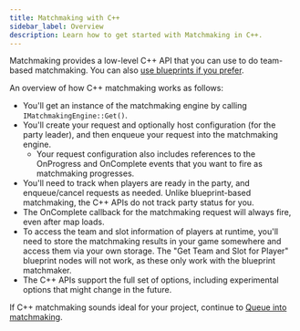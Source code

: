 ```yaml
---
title: Matchmaking with C++
sidebar_label: Overview
description: Learn how to get started with Matchmaking in C++.
---
```


Matchmaking provides a low-level C++ API that you can use to do team-based matchmaking. You can also [use blueprints if you prefer](../blueprints/index.md).

An overview of how C++ matchmaking works as follows:

- You'll get an instance of the matchmaking engine by calling `IMatchmakingEngine::Get()`.
- You'll create your request and optionally host configuration (for the party leader), and then enqueue your request into the matchmaking engine.
  - Your request configuration also includes references to the OnProgress and OnComplete events that you want to fire as matchmaking progresses.
- You'll need to track when players are ready in the party, and enqueue/cancel requests as needed. Unlike blueprint-based matchmaking, the C++ APIs do not track party status for you.
- The OnComplete callback for the matchmaking request will always fire, even after map loads.
- To access the team and slot information of players at runtime, you'll need to store the matchmaking results in your game somewhere and access them via your own storage. The "Get Team and Slot for Player" blueprint nodes will not work, as these only work with the blueprint matchmaker.
- The C++ APIs support the full set of options, including experimental options that might change in the future.

If C++ matchmaking sounds ideal for your project, continue to [Queue into matchmaking](../cpp/queue_to_matchmaking.md).

